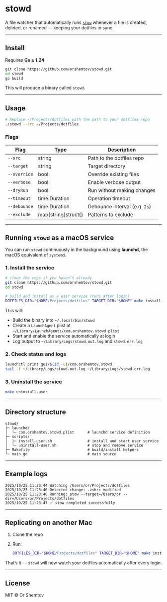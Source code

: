 # stowd

A file watcher that automatically runs [`stow`](https://www.gnu.org/software/stow/) whenever a file is created, deleted, or renamed — keeping your dotfiles in sync.

---

## Install

Requires **Go ≥ 1.24**

```bash
git clone https://github.com/orshemtov/stowd.git
cd stowd
go build
```

This will produce a binary called `stowd`.

---

## Usage

```bash
# Replace ~/Projects/dotfiles with the path to your dotfiles repo
./stowd --src ~/Projects/dotfiles
```

### Flags

| Flag      | Type                 | Description                |
|------------|----------------------|----------------------------|
| `--src`      | string             | Path to the dotfiles repo  |
| `--target`   | string             | Target directory           |
| `--override` | bool               | Override existing files    |
| `--verbose`  | bool               | Enable verbose output      |
| `--dryRun`   | bool               | Run without making changes |
| `--timeout`  | time.Duration      | Operation timeout          |
| `--debounce` | time.Duration      | Debounce interval (e.g. `2s`) |
| `--exclude`  | map[string]struct{} | Patterns to exclude      |

---

## Running `stowd` as a macOS service

You can run `stowd` continuously in the background using **launchd**, the macOS equivalent of `systemd`.

### 1. Install the service

```bash
# clone the repo if you haven’t already
git clone https://github.com/orshemtov/stowd.git
cd stowd

# build and install as a user service (runs after login)
DOTFILES_DIR="$HOME/Projects/dotfiles" TARGET_DIR="$HOME" make install-user
```

This will:

- Build the binary into `~/.local/bin/stowd`
- Create a `LaunchAgent` plist at `~/Library/LaunchAgents/com.orshemtov.stowd.plist`
- Start and enable the service automatically at login
- Log output to `~/Library/Logs/stowd.out.log` and `stowd.err.log`

### 2. Check status and logs

```bash
launchctl print gui/$(id -u)/com.orshemtov.stowd
tail -f ~/Library/Logs/stowd.out.log ~/Library/Logs/stowd.err.log
```

### 3. Uninstall the service

```bash
make uninstall-user
```

---

## Directory structure

```
stowd/
├─ launchd/
│  └─ com.orshemtov.stowd.plist      # launchd service definition
├─ scripts/
│  ├─ install-user.sh                # install and start user service
│  └─ uninstall-user.sh              # stop and remove service
├─ Makefile                          # build/install helpers
└─ main.go                           # main source
```

---

## Example logs

```
2025/10/25 11:23:44 Watching /Users/or/Projects/dotfiles
2025/10/25 11:23:46 Detected change: .zshrc modified
2025/10/25 11:23:46 Running: stow --target=/Users/or --dir=/Users/or/Projects/dotfiles
2025/10/25 11:23:47 ✅ stow completed successfully
```

---

## Replicating on another Mac

1. Clone the repo  
2. Run:

   ```bash
   DOTFILES_DIR="$HOME/Projects/dotfiles" TARGET_DIR="$HOME" make install-user
   ```

That’s it — `stowd` will now watch your dotfiles automatically after every login.

---

## License

MIT © Or Shemtov
